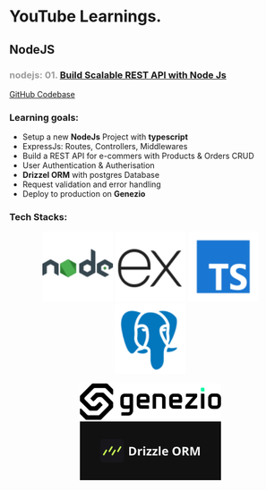 # YouTube Learnings.

## NodeJS

### <span style="color: #9c9c9c">nodejs: 01.</span> [Build Scalable REST API with Node Js](https://youtu.be/RDM-nk5f4SE)

[GitHub Codebase](https://github.com/DalaviMoreshwar/yt_learnings/nodejs)

### Learning goals:

- Setup a new **NodeJs** Project with **typescript**
- ExpressJs: Routes, Controllers, Middlewares
- Build a REST API for e-commers with Products & Orders CRUD
- User Authentication & Autherisation
- **Drizzel ORM** with postgres Database
- Request validation and error handling
- Deploy to production on **Genezio**

### Tech Stacks:

<p align="center" width="100%" style="background-size: cover;">
  <img width="25%" src="./public/imgs/image.png" alt="logo"/>
  <img width="25%" src="./public/imgs/image-1.png" alt="logo"/>
  <img width="25%" src="./public/imgs/image-2.png" alt="logo"/>
  <img width="25%" src="./public/imgs/image-3.png" alt="logo"/>
</p>

<p align="center" width="100%">
<img width="50%" src="./public/imgs/image-4.png" alt="logo"/>
  <img width="50%" src="./public/imgs/image-5.png" alt="logo"/>
</p>
